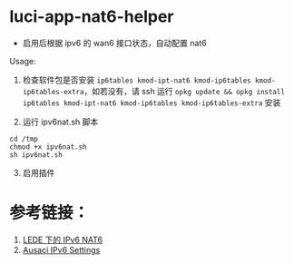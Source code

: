 # luci-app-nat6-helper


- 启用后根据 ipv6 的 wan6 接口状态，自动配置 nat6


Usage:

1. 检查软件包是否安装 `ip6tables kmod-ipt-nat6 kmod-ip6tables kmod-ip6tables-extra`，如若没有，请 ssh 运行 `opkg update && opkg install ip6tables kmod-ipt-nat6 kmod-ip6tables kmod-ip6tables-extra` 安装

2. 运行 ipv6nat.sh 脚本
```
cd /tmp
chmod +x ipv6nat.sh
sh ipv6nat.sh
```

3. 启用插件



# 参考链接：
1. [LEDE 下的 IPv6 NAT6](https://lixingcong.github.io/2017/04/24/ipv6-nat-lede/)
2. [Ausaci IPv6 Settings](https://github.com/Ausaci/Archives/blob/master/OpenWrt_IPv6_Settings.md)
